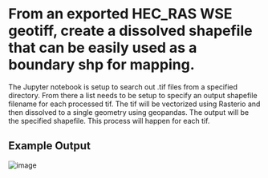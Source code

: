 # From an exported HEC_RAS WSE geotiff, create a dissolved shapefile that can be easily used as a boundary shp for mapping.

The Jupyter notebook is setup to search out .tif files from a specified directory. From there a list needs to be setup to specify an output shapefile filename for each processed tif. The tif will be vectorized using Rasterio and then dissolved to a single geometry using geopandas. The output will be the specified shapefile. This process will happen for each tif.

## Example Output
![image](https://github.com/mylesmc123/ras_wse_tif_to_shp_boundary/assets/64209352/77a881f5-ad57-4da1-b36f-579d0e01a110)
